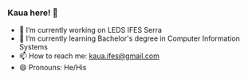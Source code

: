 ### Kaua here! 👋
- 🔭 I’m currently working on LEDS IFES Serra
- 🌱 I’m currently learning Bachelor's degree in Computer Information Systems
- 📫 How to reach me: kaua.ifes@gmail.com
- 😄 Pronouns: He/His

<!--
**KauaIF/KauaIF** is a ✨ _special_ ✨ repository because its `README.md` (this file) appears on your GitHub profile.

Here are some ideas to get you started:

- 🔭 I’m currently working on ...
- 🌱 I’m currently learning ...
- 👯 I’m looking to collaborate on ...
- 🤔 I’m looking for help with ...
- 💬 Ask me about ...
- 📫 How to reach me: ...
- 😄 Pronouns: ...
- ⚡ Fun fact: ...
-->
